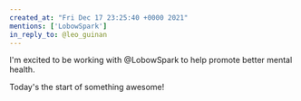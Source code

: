 ```yaml
---
created_at: "Fri Dec 17 23:25:40 +0000 2021"
mentions: ['LobowSpark']
in_reply_to: @leo_guinan
---
```


I'm excited to be working with @LobowSpark to help promote better mental health. 

Today's the start of something awesome!
